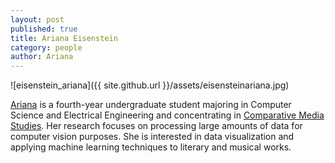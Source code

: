 ```yaml
---
layout: post
published: true
title: Ariana Eisenstein
category: people
author: Ariana
---
```


![eisenstein_ariana]({{ site.github.url }}/assets/eisensteinariana.jpg)

[Ariana](https://github.com/ajeisens) is a fourth-year undergraduate student majoring in Computer Science and Electrical Engineering and concentrating in [Comparative Media Studies](http://cmsw.mit.edu). Her research focuses on processing large amounts of data for computer vision purposes. She is interested in data visualization and applying machine learning techniques to literary and musical works.



